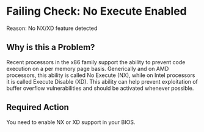 # Failing Check: No Execute Enabled
Reason: No NX/XD feature detected

## Why is this a Problem?
Recent processors in the x86 family support the ability to prevent code execution on a per memory page basis. Generically and on AMD processors, this ability is called No Execute (NX), while on Intel processors it is called Execute Disable (XD). This ability can help prevent exploitation of buffer overflow vulnerabilities and should be activated whenever possible.

## Required Action
You need to enable NX or XD support in your BIOS.